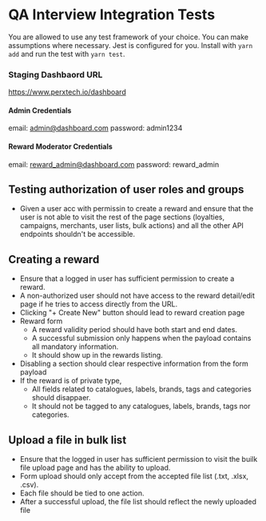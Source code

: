 # QA Interview Integration Tests

You are allowed to use any test framework of your choice. You can make assumptions where necessary. Jest is configured for you. Install with `yarn add` and run the test with `yarn test`.

### Staging Dashbaord URL
https://www.perxtech.io/dashboard 

#### Admin Credentials
email: admin@dashboard.com
password: admin1234

#### Reward Moderator Credentials
email: reward_admin@dashboard.com
password: reward_admin

## Testing authorization of user roles and groups

- Given a user acc with permissin to create a reward and ensure that the user is not able to visit the rest of the page sections (loyalties, campaigns, merchants, user lists, bulk actions) and all the other API endpoints shouldn't be accessible.

## Creating a reward

- Ensure that a logged in user has sufficient permission to create a reward.
- A non-authorized user should not have access to the reward detail/edit page if he tries to access directly from the URL.
- Clicking "+ Create New" button should lead to reward creation page
- Reward form
  - A reward validity period should have both start and end dates.
  - A successful submission only happens when the payload contains all mandatory information.
  - It should show up in the rewards listing.
- Disabling a section should clear respective information from the form payload
- If the reward is of private type,
  - All fields related to catalogues, labels, brands, tags and categories should disappaer.
  - It should not be tagged to any catalogues, labels, brands, tags nor categories.

## Upload a file in bulk list

- Ensure that the logged in user has sufficient permission to visit the builk file upload page and has the ability to upload.
- Form upload should only accept from the accepted file list (.txt, .xlsx, .csv).
- Each file should be tied to one action.
- After a successful upload, the file list should reflect the newly uploaded file
